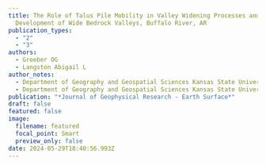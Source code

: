 ```yaml
---
title: The Role of Talus Pile Mobility in Valley Widening Processes and the
  Development of Wide Bedrock Valleys, Buffalo River, AR
publication_types:
  - "2"
  - "3"
authors:
  - Groeber OG
  - Langston Abigail L
author_notes:
  - Department of Geography and Geospatial Sciences Kansas State University
  - Department of Geography and Geospatial Sciences Kansas State University
publication: "*Journal of Geophysical Research - Earth Surface*"
draft: false
featured: false
image:
  filename: featured
  focal_point: Smart
  preview_only: false
date: 2024-05-29T18:40:56.993Z
---
```

